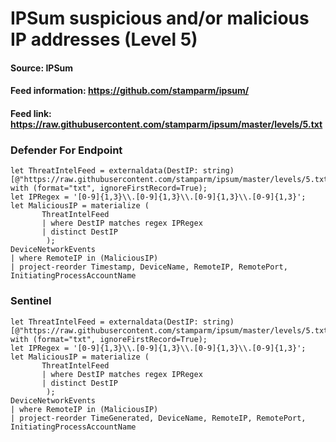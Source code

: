 # IPSum suspicious and/or malicious IP addresses (Level 5)

#### Source: IPSum
#### Feed information: https://github.com/stamparm/ipsum/
#### Feed link: https://raw.githubusercontent.com/stamparm/ipsum/master/levels/5.txt

### Defender For Endpoint
```
let ThreatIntelFeed = externaldata(DestIP: string)[@"https://raw.githubusercontent.com/stamparm/ipsum/master/levels/5.txt"] with (format="txt", ignoreFirstRecord=True);
let IPRegex = '[0-9]{1,3}\\.[0-9]{1,3}\\.[0-9]{1,3}\\.[0-9]{1,3}';
let MaliciousIP = materialize (
       ThreatIntelFeed
       | where DestIP matches regex IPRegex
       | distinct DestIP
        );
DeviceNetworkEvents
| where RemoteIP in (MaliciousIP)
| project-reorder Timestamp, DeviceName, RemoteIP, RemotePort, InitiatingProcessAccountName
```


### Sentinel
```
let ThreatIntelFeed = externaldata(DestIP: string)[@"https://raw.githubusercontent.com/stamparm/ipsum/master/levels/5.txt"] with (format="txt", ignoreFirstRecord=True);
let IPRegex = '[0-9]{1,3}\\.[0-9]{1,3}\\.[0-9]{1,3}\\.[0-9]{1,3}';
let MaliciousIP = materialize (
       ThreatIntelFeed
       | where DestIP matches regex IPRegex
       | distinct DestIP
        );
DeviceNetworkEvents
| where RemoteIP in (MaliciousIP)
| project-reorder TimeGenerated, DeviceName, RemoteIP, RemotePort, InitiatingProcessAccountName
```

